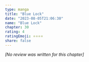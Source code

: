 ```yaml
---
type: manga
title: "Blue Lock"
date: "2023-08-05T21:06:30"
name: "Blue Lock"
chapter: 30
rating: 4
ratingEmoji: ⭐️⭐️⭐️⭐️
share: false
---
```


*[No review was written for this chapter]*
